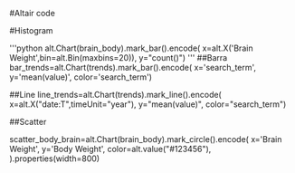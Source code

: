 #Altair code

#Histogram

'''python
 alt.Chart(brain_body).mark_bar().encode(
            x=alt.X('Brain Weight',bin=alt.Bin(maxbins=20)),
            y="count()")
'''
##Barra
    bar_trends=alt.Chart(trends).mark_bar().encode(
            x='search_term',
            y='mean(value)',
            color='search_term')

##Line
    line_trends=alt.Chart(trends).mark_line().encode(
            x=alt.X("date:T",timeUnit="year"),
            y="mean(value)",
            color="search_term")

##Scatter

   scatter_body_brain=alt.Chart(brain_body).mark_circle().encode(
            x='Brain Weight',
            y='Body Weight',
            color=alt.value("#123456"),
        ).properties(width=800)
